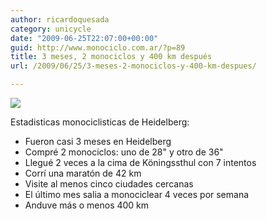 ```yaml
---
author: ricardoquesada
category: unicycle
date: "2009-06-25T22:07:00+00:00"
guid: http://www.monociclo.com.ar/?p=89
title: 3 meses, 2 monociclos y 400 km después
url: /2009/06/25/3-meses-2-monociclos-y-400-km-despues/

---
```

[![](http://lh5.ggpht.com/_7Tp7oCOlWFE/Sj87zK_1TTI/AAAAAAAAVrA/DfJoMjuCXQo/s400/IMG_3633.JPG)](http://picasaweb.google.com/lh/photo/1-V17i-UmVC-PlCkY8Iesg?feat=embedwebsite)  


Estadisticas monociclisticas de Heidelberg:  

- Fueron casi 3 meses en Heidelberg  
- Compré 2 monociclos: uno de 28" y otro de 36"
- Llegué 2 veces a la cima de Köningssthul con 7 intentos
- Corrí una maratón de 42 km
- Visite al menos cinco ciudades cercanas
- El último mes salia a monociclear 4 veces por semana
- Anduve más o menos 400 km
